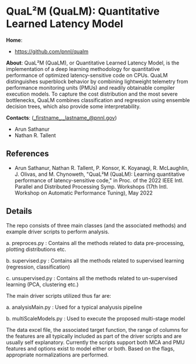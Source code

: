 <!-- -*-Mode: markdown;-*- -->
<!-- $Id$ -->

QuaL²M (QuaLM): Quantitative Learned Latency Model
=============================================================================

**Home**:
  - https://github.com/pnnl/qualm


**About**: QuaL²M (QuaLM), or Quantitative Learned Latency Model, is
the implementation of a deep learning methodology for quantitative
performance of optimized latency-sensitive code on CPUs. QuaLM
distinguishes superblock behavior by combining lightweight telemetry
from performance monitoring units (PMUs) and readily obtainable
compiler execution models. To capture the cost distribution and the
most severe bottlenecks, QuaLM combines classification and regression
using ensemble decision trees, which also provide some
interpretability.


**Contacts**: (_firstname_._lastname_@pnnl.gov)
  - Arun Sathanur
  - Nathan R. Tallent



References
-----------------------------------------------------------------------------

* Arun Sathanur, Nathan R. Tallent, P. Konsor, K. Koyanagi, R. McLaughlin, J. Olivas, and M. Chynoweth, "QuaL²M (QuaLM): Learning quantitative performance of latency-sensitive code," in Proc. of the 2022 IEEE Intl. Parallel and Distributed Processing Symp. Workshops (17th Intl. Workshop on Automatic Performance Tuning), May 2022


Details
-----------------------------------------------------------------------------

The repo consists of three main classes (and the associated methods) and example driver scripts 
to perform analysis.


a. preproces.py : Contains all the methods related to data pre-processing, plotting distributions etc.

b. supervised.py : Contains all the methods related to supervised learning (regression, classification)

c. unsupervised.py : Contains all the methods related to un-supervised learning (PCA, clustering etc.)


The main driver scripts utilized thus far are:

a. analysisMain.py : Used for a typical analyusis pipeline

b. multiScaleModels.py : Used to execute the proposed multi-stage model


The data excel file, the associated target function, the range of columns for the features 
are all typically included as part of the driver scripts and are usually self explanatory.
Currently the scripts support both MCA and PMU features and options exist to model either or both.
Based on the flags, appropriate normalizations are performed. 
       
